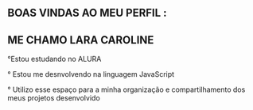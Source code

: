 ## BOAS VINDAS AO MEU PERFIL :
## ME CHAMO LARA CAROLINE 
°Estou estudando no ALURA

° Estou me desnvolvendo na linguagem JavaScript

° Utilizo esse espaço para a minha organização e compartilhamento dos meus projetos desenvolvido

<!--
**laracarolp/laracarolp** is a ✨ _special_ ✨ repository because its `README.md` (this file) appears on your GitHub profile.

Here are some ideas to get you started:

- 🔭 I’m currently working on ...
- 🌱 I’m currently learning ...
- 👯 I’m looking to collaborate on ...
- 🤔 I’m looking for help with ...
- 💬 Ask me about ...
- 📫 How to reach me: ...
- 😄 Pronouns: ...
- ⚡ Fun fact: ...
-->
